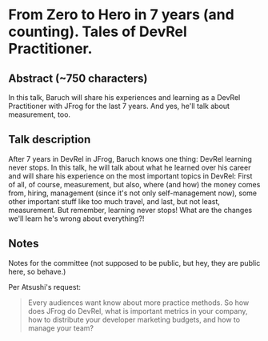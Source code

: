 # From Zero to Hero in 7 years (and counting). Tales of DevRel Practitioner. #

## Abstract (~750 characters) ##

In this talk, Baruch will share his experiences and learning as a DevRel Practitioner with JFrog for the last 7 years. And yes, he'll talk about measurement, too.

## Talk description ##

After 7 years in DevRel in JFrog, Baruch knows one thing: DevRel learning never stops. In this talk, he will talk about what he learned over his career and will share his experience on the most important topics in DevRel: First of all, of course, measurement, but also, where (and how) the money comes from, hiring, management (since it's not only self-management now), some other important stuff like too much travel, and last, but not least, measurement. But remember, learning never stops! What are the changes we'll learn he's wrong about everything?!
## Notes ##

Notes for the committee (not supposed to be public, but hey, they are public here, so behave.)

Per Atsushi's request:
> Every audiences want know about more practice methods. So how does JFrog do DevRel, what is important metrics in your company, how to distribute your developer marketing budgets, and how to manage your team? 
